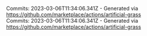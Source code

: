 Commits: 2023-03-06T11:34:06.341Z - Generated via https://github.com/marketplace/actions/artificial-grass
<br>
Commits: 2023-03-06T11:34:06.341Z - Generated via https://github.com/marketplace/actions/artificial-grass
<br>
